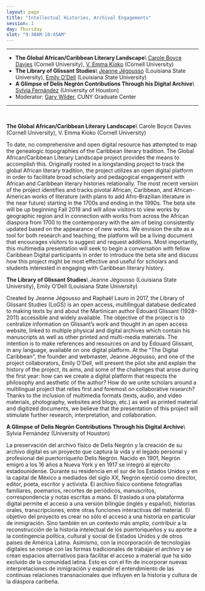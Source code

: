 ```yaml
---
layout: page
title: "Intellectual Histories, Archival Engagements"
session: 1
day: Thursday
slot: "9:30AM-10:45AM"
---
```




---

- **The Global African/Caribbean Literary Landscape**\\
[Carole Boyce Davies]({{site.baseurl}}/bios/index.html#carole-boyce-davies) (Cornell University), [V. Emma Kioko]({{site.baseurl}}/bios/index.html#v-emma-kioko) (Cornell University)
- **The Library of Glissant Studies**\\
[Jeanne Jégousso]({{site.baseurl}}/bios/index.html#jeanne-jegousso) (Louisiana State University), [Emily O’Dell]({{site.baseurl}}/bios/index.html#emily-odell) (Louisiana State University)
- **A Glimpse of Delis Negrón Contributions Through his Digital Archive**\\
[Sylvia Fernández]({{site.baseurl}}/bios/index.html#sylvia-fernández) (University of Houston)
- Moderator: [Gary Wilder]({{site.baseurl}}/bios/index.html#gary-wilder), CUNY Graduate Center

---

<br>

**The Global African/Caribbean Literary Landscape**\\
Carole Boyce Davies (Cornell University), V. Emma Kioko (Cornell University)

To date, no comprehensive and open digital resource has attempted to map the genealogic topographies of the Caribbean literary tradition.  The Global African/Caribbean Literary Landscape project provides the means to accomplish this.  Originally rooted in a longstanding project to track the global African literary tradition, the project utilizes an open digital platform in order to facilitate broad scholarly and pedagogical engagement with African and Caribbean literary histories relationally. The most recent version of the project identifies and tracks pivotal African, Caribbean, and African-American works of literature (with plans to add Afro-Brazilian literature in the near future) starting in the 1700s and ending in the 1990s. The beta site will be up beginning Fall 2018 and will allow visitors to view works by geographic region and in connection with works from across the African diaspora from 1700 to the contemporary with the aim of being consistently updated based on the appearance of new works. We envision the site as a tool for both research and teaching; the platform will be a living document that encourages visitors to suggest and request additions. Most importantly, this multimedia presentation will seek to begin a conversation with fellow Caribbean Digital participants in order to introduce the beta site and discuss how this project might be most effective and useful for scholars and students interested in engaging with Caribbean literary history.

**The Library of Glissant Studies**\\
Jeanne Jégousso (Louisiana State University), Emily O’Dell (Louisiana State University)

Created by Jeanne Jégousso and Raphaël Lauro in 2017, the Library of Glissant Studies (LoGS) is an open access, multilingual database dedicated to making texts by and about the Martinican author Édouard Glissant (1928–2011) accessible and widely available. The objective of the project is to centralize information on Glissant’s work and thought in an open access website, linked to multiple physical and digital archives which contain his manuscripts as well as other printed and multi-media materials. The intention is to make references and resources on and by Édouard Glissant, in any language, available on one digital platform.
At the "The Digital Caribbean", the founder and webmaster, Jeanne Jégousso, and one of the project collaborators, Emily O'Dell, will present the pilot site and explain the history of the project, its aims, and some of the challenges that arose during the first year: how can we create a digital platform that respects the philosophy and aesthetic of the author? How do we unite scholars around a multilingual project that relies first and foremost on collaborative research? Thanks to the inclusion of multimedia formats (texts, audio, and video materials, photography, websites and blogs, etc.) as well as printed material and digitized documents, we believe that the presentation of this project will stimulate further research, interpretation, and collaboration.

**A Glimpse of Delis Negrón Contributions Through his Digital Archive**\\
Sylvia Fernández (University of Houston)

La preservación del archivo físico de Delis Negrón y la creación de su archivo digital es un proyecto que captura la vida y el legado personal y profesional del puertorriqueño Delis Negrón.  Nacido en 1901, Negrón emigró a los 16 años a Nueva York y en 1917 se integró al ejército estadounidense. Durante su residencia en el sur de los Estados Unidos y en la capital de México a mediados del siglo XX, Negrón ejerció como director, editor, poeta, escritor y activista. El archivo físico contiene fotografías familiares, poemarios, recortes de periódicos, manuscritos, correspondencia y notas escritas a mano. El traslado a una plataforma digital permite el acceso a una versión bilingüe (inglés y español), historias orales, transcripciones, entre otras funciones interactivas del material. El objetivo del proyecto es crear no sólo el acceso a una historia en particular de inmigración. Sino también en un contexto más amplio, contribuir a la reconstrucción de la historia intelectual de los puertoriqueños y su aporte a la contingencia política, cultural y social de Estados Unidos y de otros paises de América Latina. Asimismo, con la incorporación de tecnologías digitales se rompe con las formas tradicionales de trabajar el archivo y se crean espacios alternativos para facilitar el acceso a material que ha sido excluido de la comunidad latina. Esto es con el fin de incorporar nuevas interpretaciones de inmigración y expandir el entendimiento de las continuas relaciones transnacionales que influyen en la historia y cultura de la diáspora caribeña. 
